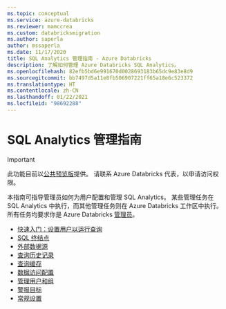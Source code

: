 ```yaml
---
ms.topic: conceptual
ms.service: azure-databricks
ms.reviewer: mamccrea
ms.custom: databricksmigration
ms.author: saperla
author: mssaperla
ms.date: 11/17/2020
title: SQL Analytics 管理指南 - Azure Databricks
description: 了解如何管理 Azure Databricks SQL Analytics。
ms.openlocfilehash: 82efb5bd6e991670d0028693183b65dc9e83e8d9
ms.sourcegitcommit: bb7497d5a11e8fb506907221ff65a18e6c523372
ms.translationtype: HT
ms.contentlocale: zh-CN
ms.lasthandoff: 01/22/2021
ms.locfileid: "98692288"
---
```

# <a name="sql-analytics-administration-guide"></a>SQL Analytics 管理指南

> [!IMPORTANT]
>
> 此功能目前以[公共预览版](../../release-notes/release-types.md)提供。 请联系 Azure Databricks 代表，以申请访问权限。

本指南可指导管理员如何为用户配置和管理 SQL Analytics。 某些管理任务在 SQL Analytics 中执行，而其他管理任务则在 Azure Databricks 工作区中执行。 所有任务均要求你是 Azure Databricks [管理员](../../administration-guide/users-groups/users.md)。

* [快速入门：设置用户以运行查询](admin-quickstart.md)
* [SQL 终结点](sql-endpoints.md)
* [外部数据源](external-data-sources/index.md)
* [查询历史记录](query-history.md)
* [查询缓存](query-caching.md)
* [数据访问配置](data-access-configuration.md)
* [管理用户和组](users-groups.md)
* [警报目标](alert-destinations.md)
* [常规设置](general.md)